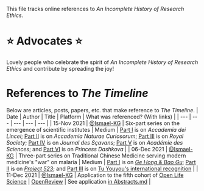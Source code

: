 This file tracks online references to _An Incomplete History of Research Ethics_.

# ⭐ Advocates ⭐
Lovely people who celebrate the spirit of _An Incomplete History of Research Ethics_ and contribute by spreading the joy!

# References to _The Timeline_
Below are articles, posts, papers, etc. that make reference to _The Timeline_.
| Date | Author | Title | Platform | What was referenced? (With links) |
| --- | --- | --- | --- | --- |
| 15-Nov 2021 | [@Ismael-KG](https://github.com/Ismael-KG) | Six-part series on the emergence of scientific institutes | Medium | [Part I](https://ismaelkg.medium.com/internal-politics-in-europes-oldest-science-institute-2b265c130da1) is on _Accademia dei Lincei_; [Part II](https://ismaelkg.medium.com/science-and-the-state-4c1745b00d81) is on _Accademia Naturae Curiosorum_; [Part III](https://ismaelkg.medium.com/developing-peer-review-ffee8e815ba2) is on _Royal Society_; [Part IV](https://ismaelkg.medium.com/publications-printers-and-pirates-1af33677b6eb) is on _Journal des Sçavans_; [Part V](https://ismaelkg.medium.com/scientific-publications-for-reaching-wider-audiences-c8960fbb5229) is on _Académie des Sciences_; and [Part VI](https://ismaelkg.medium.com/princess-dashkovas-academies-e3ebc314038e) is on _Princess Dashkova_ |
| 06-Dec 2021 | [@Ismael-KG](https://github.com/Ismael-KG) | Three-part series on Traditional Chinese Medicine serving modern medicine's "war" on malaria | Medium | [Part I](https://ismaelkg.medium.com/ge-hong-bao-gu-36a534787cb5) is on [_Ge Hong & Bao Gu_](https://www.tiki-toki.com/timeline/entry/1753034/A-History-of-Research-Ethics/#vars!panel=16623258!); [Part II](https://ismaelkg.medium.com/project-523-d4b45aa7efbd) is on [_Project 523_](https://www.tiki-toki.com/timeline/entry/1753034/A-History-of-Research-Ethics/#vars!panel=16575839!); and [Part III](https://ismaelkg.medium.com/social-responsibility-under-dictatorship-51f6c2b6518) is on [Tu Youyou's international recognition](https://www.tiki-toki.com/timeline/entry/1753034/A-History-of-Research-Ethics/#vars!panel=16623563!) |
| 11-Dec 2021 | [@Ismael-KG](https://github.com/Ismael-KG) | Application to the fifth cohort of [Open Life Science](https://openlifesci.org/) | [OpenReview](https://openreview.net/group?id=openlifesci.org/Open_Life_Science/2022/Cohort_5) | See application [in Abstracts.md](https://github.com/Ismael-KG/An_Incomplete_History_of_Research_Ethics/blob/main/In%20the%20media/Abstracts.md) |
